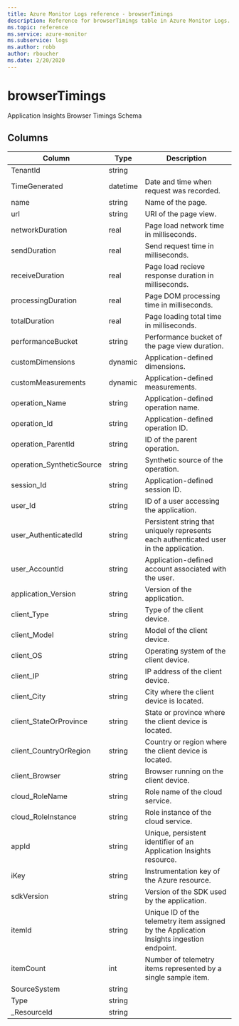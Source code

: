 ```yaml
---
title: Azure Monitor Logs reference - browserTimings
description: Reference for browserTimings table in Azure Monitor Logs.
ms.topic: reference
ms.service: azure-monitor
ms.subservice: logs
ms.author: robb
author: rboucher
ms.date: 2/20/2020
---
```


# browserTimings

 Application Insights Browser Timings Schema

## Columns

|Column|Type|Description|
|---|---|---|
|TenantId|string||
|TimeGenerated|datetime|Date and time when request was recorded.|
|name|string|Name of the page.|
|url|string|URI of the page view.|
|networkDuration|real|Page load network time in milliseconds.|
|sendDuration|real|Send request time in milliseconds.|
|receiveDuration|real|Page load recieve response duration in milliseconds.|
|processingDuration|real|Page DOM processing time in milliseconds.|
|totalDuration|real|Page loading total time in milliseconds.|
|performanceBucket|string|Performance bucket of the page view duration.|
|customDimensions|dynamic|Application-defined dimensions.|
|customMeasurements|dynamic|Application-defined measurements.|
|operation_Name|string|Application-defined operation name.|
|operation_Id|string|Application-defined operation ID.|
|operation_ParentId|string|ID of the parent operation.|
|operation_SyntheticSource|string|Synthetic source of the operation.|
|session_Id|string|Application-defined session ID.|
|user_Id|string|ID of a user accessing the application.|
|user_AuthenticatedId|string|Persistent string that uniquely represents each authenticated user in the application.|
|user_AccountId|string|Application-defined account associated with the user.|
|application_Version|string|Version of the application.|
|client_Type|string|Type of the client device.|
|client_Model|string|Model of the client device.|
|client_OS|string|Operating system of the client device.|
|client_IP|string|IP address of the client device.|
|client_City|string|City where the client device is located.|
|client_StateOrProvince|string|State or province where the client device is located.|
|client_CountryOrRegion|string|Country or region where the client device is located.|
|client_Browser|string|Browser running on the client device.|
|cloud_RoleName|string|Role name of the cloud service.|
|cloud_RoleInstance|string|Role instance of the cloud service.|
|appId|string|Unique, persistent identifier of an Application Insights resource.|
|iKey|string|Instrumentation key of the Azure resource.|
|sdkVersion|string|Version of the SDK used by the application.|
|itemId|string|Unique ID of the telemetry item assigned by the Application Insights ingestion endpoint.|
|itemCount|int|Number of telemetry items represented by a single sample item.|
|SourceSystem|string||
|Type|string||
|_ResourceId|string||
